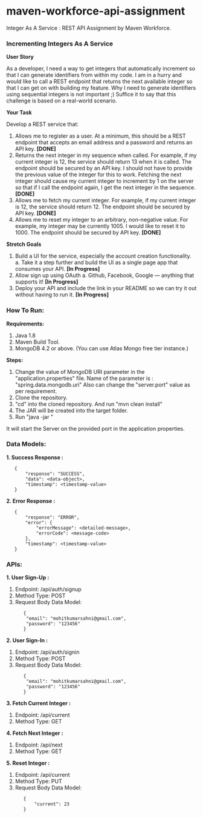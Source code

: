 # maven-workforce-api-assignment
Integer As A Service : REST API Assignment by Maven Workforce.

### Incrementing Integers As A Service

**User Story**

As a developer, I need a way to get integers that automatically increment so that I can generate identifiers from within my code. I am in a hurry and would like to call a REST endpoint that returns the next available integer so that I can get on with building my feature. Why I need to generate identifiers using sequential integers is not important ;) Suffice it to say that this challenge is based on a real-world scenario.

**Your Task**

Develop a REST service that:

1. Allows me to register as a user. At a minimum, this should be a REST endpoint that accepts an email address and a password and returns an API key. **[DONE]**
2. Returns the next integer in my sequence when called. For example, if my current integer is 12, the service should return 13 when it is called. The endpoint should be secured by an API key. I should not have to provide the previous value of the integer for this to work. Fetching the next integer should cause my current integer to increment by 1 on the server so that if I call the endpoint again, I get the next integer in the sequence. **[DONE]**
3. Allows me to fetch my current integer. For example, if my current integer is 12, the service should return 12. The endpoint should be secured by API key. **[DONE]**
4. Allows me to reset my integer to an arbitrary, non-negative value. For example, my integer may be currently 1005. I would like to reset it to 1000. The endpoint should be secured by API key. **[DONE]**

**Stretch Goals**

1. Build a UI for the service, especially the account creation functionality. a. Take it a step further and build the UI as a single page app that consumes your API. **[In Progress]**
2. Allow sign up using OAuth a. Github, Facebook, Google — anything that supports it! **[In Progress]**
3. Deploy your API and include the link in your README so we can try it out without having to run it. **[In Progress]**

### How To Run:
**Requirements:**
1. Java 1.8
2. Maven Build Tool.
3. MongoDB 4.2 or above. (You can use Atlas Mongo free tier instance.)

**Steps:**
1. Change the value of MongoDB URI parameter in the "application.properties" file. Name of the parameter is : "spring.data.mongodb.uri"
   Also can change the "server.port" value as per requirement.
2. Clone the repository.
3. "cd" into the cloned repository. And run "mvn clean install"
4. The JAR will be created into the target folder.
5. Run "java -jar <JAR-File-Path>"

It will start the Server on the provided port in the application properties.

### Data Models:

**1. Success Response :**

   ```
      {
          "response": "SUCCESS",
          "data": <data-object>,
          "timestamp": <timestamp-value>
      }
   ```

**2. Error Response :**
   ```
      {
          "response": "ERROR",
          "error": {
              "errorMessage": <detailed-message>,
              "errorCode": <message-code>
          },
          "timestamp": <timestamp-value>
      }
   ```

### APIs:
**1. User Sign-Up :**
   1. Endpoint: /api/auth/signup
   2. Method Type: POST
   3. Request Body Data Model:
      ```
         {
          "email": "mohitkumarsahni@gmail.com",
          "password": "123456"
         }
      ```
      
**2. User Sign-In :**
   1. Endpoint: /api/auth/signin
   2. Method Type: POST
   3. Request Body Data Model:
      ```
         {
          "email": "mohitkumarsahni@gmail.com",
          "password": "123456"
         }
      ```
      
**3. Fetch Current Integer :**
   1. Endpoint: /api/current
   2. Method Type: GET
   
**4. Fetch Next Integer :**
   1. Endpoint: /api/next
   2. Method Type: GET
   
**5. Reset Integer :**
   1. Endpoint: /api/current
   2. Method Type: PUT
   3. Request Body Data Model:
      ```
         {
             "current": 23
         }
      ```
      
